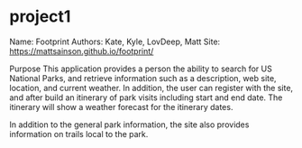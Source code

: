 # project1

Name: Footprint
Authors: Kate, Kyle, LovDeep, Matt
Site: https://mattsainson.github.io/footprint/

Purpose
This application provides a person the ability to search for US National Parks, and retrieve information such as a description, web site, location, and current weather. In addition, the user can register with the site, and after build an itinerary of park visits including start and end date. The itinerary will show a weather forecast for the itinerary dates.

In addition to the general park information, the site also provides information on trails local to the park.
